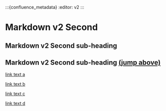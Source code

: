 :::{confluence_metadata}
:editor: v2
:::

# Markdown v2 Second

## Markdown v2 Second sub-heading

## Markdown v2 Second sub-heading [(jump above)](#markdown-v2-second-sub-heading)

[](#markdown-v2-second)

[](#markdown-v2-second-sub-heading)

[](#markdown-v2-second-sub-heading-jump-above)

[link text a](./md-v2-first.md#markdown-v2-first)

[link text b](./md-v2-first.md#markdown-v2-first-sub-heading)

[link text c](./md-v1-first.md#markdown-v1-first)

[link text d](./md-v1-first.md#markdown-v1-first-sub-heading)
